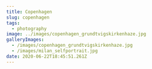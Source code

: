 ```yaml
---
title: Copenhagen
slug: copenhagen
tags:
  - photography
image: ../images/copenhagen_grundtvigskirkenhaze.jpg
galleryImages:
  - /images/copenhagen_grundtvigskirkenhaze.jpg
  - /images/milan_selfportrait.jpg
date: 2020-06-22T18:45:51.261Z
---
```

